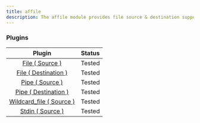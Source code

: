 ```yaml
---
title: affile
description: The affile module provides file source & destination support for syslog-ng.
---
```


### Plugins

|                            Plugin                            | Status |
| :----------------------------------------------------------: | :----: |
|           [File ( Source )](file-source-driver)              | Tested |
|      [File ( Destination )](file-destination-driver)         | Tested |
|           [Pipe ( Source )](pipe-source-driver)              | Tested |
|      [Pipe ( Destination )](pipe-destination-driver)         | Tested |
| [Wildcard\_file ( Source )](wildcard_file-source-driver)     | Tested |
|          [Stdin ( Source )](stdin-source-driver)             | Tested |
